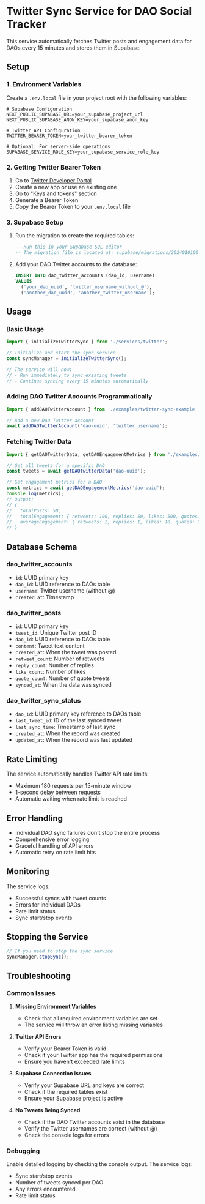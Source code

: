 # Twitter Sync Service for DAO Social Tracker

This service automatically fetches Twitter posts and engagement data for DAOs every 15 minutes and stores them in Supabase.

## Setup

### 1. Environment Variables

Create a `.env.local` file in your project root with the following variables:

```env
# Supabase Configuration
NEXT_PUBLIC_SUPABASE_URL=your_supabase_project_url
NEXT_PUBLIC_SUPABASE_ANON_KEY=your_supabase_anon_key

# Twitter API Configuration
TWITTER_BEARER_TOKEN=your_twitter_bearer_token

# Optional: For server-side operations
SUPABASE_SERVICE_ROLE_KEY=your_supabase_service_role_key
```

### 2. Getting Twitter Bearer Token

1. Go to [Twitter Developer Portal](https://developer.twitter.com/)
2. Create a new app or use an existing one
3. Go to "Keys and tokens" section
4. Generate a Bearer Token
5. Copy the Bearer Token to your `.env.local` file

### 3. Supabase Setup

1. Run the migration to create the required tables:
   ```sql
   -- Run this in your Supabase SQL editor
   -- The migration file is located at: supabase/migrations/20240101000001_create_dao_twitter_tables.sql
   ```

2. Add your DAO Twitter accounts to the database:
   ```sql
   INSERT INTO dao_twitter_accounts (dao_id, username)
   VALUES 
     ('your_dao_uuid', 'twitter_username_without_@'),
     ('another_dao_uuid', 'another_twitter_username');
   ```

## Usage

### Basic Usage

```typescript
import { initializeTwitterSync } from './services/twitter';

// Initialize and start the sync service
const syncManager = initializeTwitterSync();

// The service will now:
// - Run immediately to sync existing tweets
// - Continue syncing every 15 minutes automatically
```

### Adding DAO Twitter Accounts Programmatically

```typescript
import { addDAOTwitterAccount } from './examples/twitter-sync-example';

// Add a new DAO Twitter account
await addDAOTwitterAccount('dao-uuid', 'twitter_username');
```

### Fetching Twitter Data

```typescript
import { getDAOTwitterData, getDAOEngagementMetrics } from './examples/twitter-sync-example';

// Get all tweets for a specific DAO
const tweets = await getDAOTwitterData('dao-uuid');

// Get engagement metrics for a DAO
const metrics = await getDAOEngagementMetrics('dao-uuid');
console.log(metrics);
// Output:
// {
//   totalPosts: 50,
//   totalEngagement: { retweets: 100, replies: 50, likes: 500, quotes: 25 },
//   averageEngagement: { retweets: 2, replies: 1, likes: 10, quotes: 0 }
// }
```

## Database Schema

### dao_twitter_accounts
- `id`: UUID primary key
- `dao_id`: UUID reference to DAOs table
- `username`: Twitter username (without @)
- `created_at`: Timestamp

### dao_twitter_posts
- `id`: UUID primary key
- `tweet_id`: Unique Twitter post ID
- `dao_id`: UUID reference to DAOs table
- `content`: Tweet text content
- `created_at`: When the tweet was posted
- `retweet_count`: Number of retweets
- `reply_count`: Number of replies
- `like_count`: Number of likes
- `quote_count`: Number of quote tweets
- `synced_at`: When the data was synced

### dao_twitter_sync_status
- `dao_id`: UUID primary key reference to DAOs table
- `last_tweet_id`: ID of the last synced tweet
- `last_sync_time`: Timestamp of last sync
- `created_at`: When the record was created
- `updated_at`: When the record was last updated

## Rate Limiting

The service automatically handles Twitter API rate limits:
- Maximum 180 requests per 15-minute window
- 1-second delay between requests
- Automatic waiting when rate limit is reached

## Error Handling

- Individual DAO sync failures don't stop the entire process
- Comprehensive error logging
- Graceful handling of API errors
- Automatic retry on rate limit hits

## Monitoring

The service logs:
- Successful syncs with tweet counts
- Errors for individual DAOs
- Rate limit status
- Sync start/stop events

## Stopping the Service

```typescript
// If you need to stop the sync service
syncManager.stopSync();
```

## Troubleshooting

### Common Issues

1. **Missing Environment Variables**
   - Check that all required environment variables are set
   - The service will throw an error listing missing variables

2. **Twitter API Errors**
   - Verify your Bearer Token is valid
   - Check if your Twitter app has the required permissions
   - Ensure you haven't exceeded rate limits

3. **Supabase Connection Issues**
   - Verify your Supabase URL and keys are correct
   - Check if the required tables exist
   - Ensure your Supabase project is active

4. **No Tweets Being Synced**
   - Check if the DAO Twitter accounts exist in the database
   - Verify the Twitter usernames are correct (without @)
   - Check the console logs for errors

### Debugging

Enable detailed logging by checking the console output. The service logs:
- Sync start/stop events
- Number of tweets synced per DAO
- Any errors encountered
- Rate limit status 